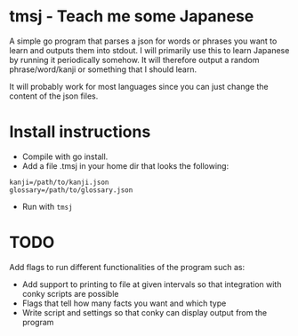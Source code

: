 tmsj - Teach me some Japanese
=============================

A simple go program that parses a json for words or phrases you want to learn and outputs them into stdout.
I will primarily use this to learn Japanese by running it periodically somehow. It will therefore output a random phrase/word/kanji or something that I should learn.

It will probably work for most languages since you can just change the content of the json files.

Install instructions
====================
- Compile with go install.
- Add a file .tmsj in your home dir that looks the following:
```
kanji=/path/to/kanji.json
glossary=/path/to/glossary.json

```
- Run with `tmsj`

TODO
====
Add flags to run different functionalities of the program such as:
- Add support to printing to file at given intervals so that integration with conky scripts are possible
- Flags that tell how many facts you want and which type
- Write script and settings so that conky can display output from the program
